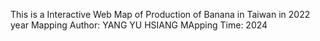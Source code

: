 This is a Interactive Web Map of Production of Banana in Taiwan in 2022 year
Mapping Author: YANG YU HSIANG
MApping Time: 2024
